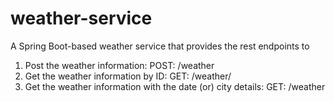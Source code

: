 # weather-service
A Spring Boot-based weather service that provides the rest endpoints to 
1. Post the weather information: POST: /weather
2. Get the weather information by ID: GET: /weather/<id>
3. Get the weather information with the date (or) city details: GET: /weather
